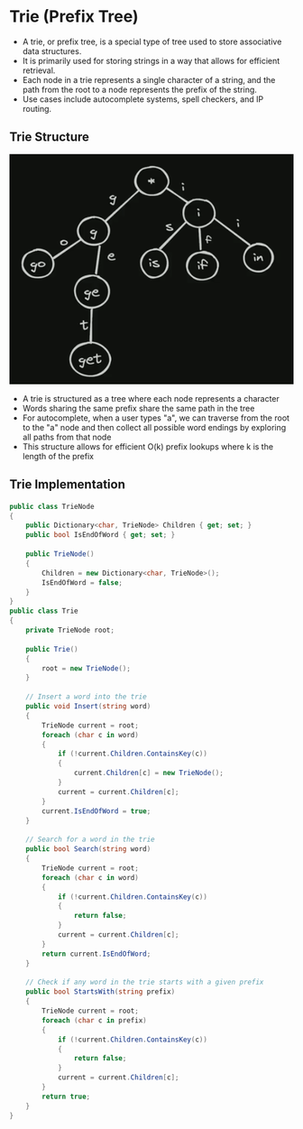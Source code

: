 # Trie (Prefix Tree)

- A trie, or prefix tree, is a special type of tree used to store associative data structures.
- It is primarily used for storing strings in a way that allows for efficient retrieval.
- Each node in a trie represents a single character of a string, and the path from the root to a node represents the prefix of the string.
- Use cases include autocomplete systems, spell checkers, and IP routing.

## Trie Structure
![TrieStructure](TrieStructure.png)
- A trie is structured as a tree where each node represents a character
- Words sharing the same prefix share the same path in the tree
- For autocomplete, when a user types "a", we can traverse from the root to the "a" node and then collect all possible word endings by exploring all paths from that node
- This structure allows for efficient O(k) prefix lookups where k is the length of the prefix

## Trie Implementation

```csharp
public class TrieNode
{
    public Dictionary<char, TrieNode> Children { get; set; }
    public bool IsEndOfWord { get; set; }

    public TrieNode()
    {
        Children = new Dictionary<char, TrieNode>();
        IsEndOfWord = false;
    }
}
public class Trie
{
    private TrieNode root;

    public Trie()
    {
        root = new TrieNode();
    }

    // Insert a word into the trie
    public void Insert(string word)
    {
        TrieNode current = root;
        foreach (char c in word)
        {
            if (!current.Children.ContainsKey(c))
            {
                current.Children[c] = new TrieNode();
            }
            current = current.Children[c];
        }
        current.IsEndOfWord = true;
    }

    // Search for a word in the trie
    public bool Search(string word)
    {
        TrieNode current = root;
        foreach (char c in word)
        {
            if (!current.Children.ContainsKey(c))
            {
                return false;
            }
            current = current.Children[c];
        }
        return current.IsEndOfWord;
    }

    // Check if any word in the trie starts with a given prefix
    public bool StartsWith(string prefix)
    {
        TrieNode current = root;
        foreach (char c in prefix)
        {
            if (!current.Children.ContainsKey(c))
            {
                return false;
            }
            current = current.Children[c];
        }
        return true;
    }
}
```
